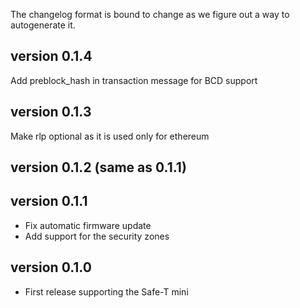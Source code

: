 The changelog format is bound to change as we figure out a way to autogenerate it.
## version 0.1.4
Add preblock_hash in transaction message for BCD support

## version 0.1.3

Make rlp optional as it is used only for ethereum

## version 0.1.2 (same as 0.1.1)

## version 0.1.1

- Fix automatic firmware update
- Add support for the security zones

## version 0.1.0

- First release supporting the Safe-T mini
